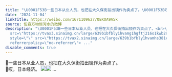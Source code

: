 ```yaml
---
title: "\U0001F53B一些日本从业人员，也把在大久保街拍出镜作为卖点了。\U0001F53B哎，日本经济。 [图片][图片]"
date: '2024-11-04'
linkTitle: https://weibo.com/1671109627/OEKOA9A5k
source: 包容万物恒河水的微博
description: "\U0001F53B一些日本从业人员，也把在大久保街拍出镜作为卖点了。<br>\U0001F53B哎，日本经济。 <img style=\"\"
  src=\"https://tvax3.sinaimg.cn/large/639b1bfbly1hvamg1hgftj216o1kwb29.jpg\" referrerpolicy=\"no-referrer\"><img
  style=\"\" src=\"https://tvax2.sinaimg.cn/large/639b1bfbly1hvamhs381cj21421hf1kx.jpg\"
  referrerpolicy=\"no-referrer\"> ..."
disable_comments: true
---
```

🔻一些日本从业人员，也把在大久保街拍出镜作为卖点了。<br>🔻哎，日本经济。 <img style="" src="https://tvax3.sinaimg.cn/large/639b1bfbly1hvamg1hgftj216o1kwb29.jpg" referrerpolicy="no-referrer"><img style="" src="https://tvax2.sinaimg.cn/large/639b1bfbly1hvamhs381cj21421hf1kx.jpg" referrerpolicy="no-referrer"> ...